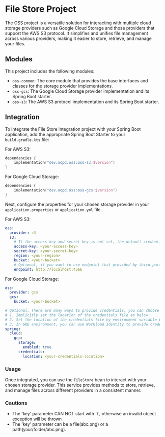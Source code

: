 # File Store Project

The OSS project is a versatile solution for interacting with multiple cloud storage providers such as Google Cloud
Storage and those providers that support the AWS S3 protocol. It simplifies and unifies file management across various
providers, making it easier to store, retrieve, and manage your files.

## Modules

This project includes the following modules:

- `oss-common`: The core module that provides the base interfaces and classes for the storage provider implementations.
- `oss-gcs`: The Google Cloud Storage provider implementation and its Spring Boot starter.
- `oss-s3`: The AWS S3 protocol implementation and its Spring Boot starter.

## Integration

To integrate the File Store Integration project with your Spring Boot application, add the appropriate Spring Boot
Starter to your `build.gradle.kts` file:

For AWS S3:

```kotlin
dependencies {
    implementation("dev.ocpd.oss:oss-s3:$version")
}
```

For Google Cloud Storage:

```kotlin
dependencies {
    implementation("dev.ocpd.oss:oss-gcs:$version")
}
```

Next, configure the properties for your chosen storage provider in your `application.properties` or `application.yml`
file.

For AWS S3:

```yaml
oss:
  provider: s3
  s3:
    # If the access-key and secret-key is not set, the default credential provider will be used
    access-key: <your-access-key>
    secret-key: <your-secret-key>
    region: <your-region>
    bucket: <your-bucket>
    # Optional, if you want to use endpoint that provided by third party implementation, such as Alibaba Cloud OSS, you can set endpoint here
    endpoint: http://localhost:4566
```

For Google Cloud Storage:

```yaml
oss:
  provider: gcs
  gcs:
    bucket: <your-bucket>

# Optional. There are many ways to provide credentials, you can choose one of them
# 1. Implicitly set the location of the credentials file as below
# 2. Set the location of the credentials file by environment variable GOOGLE_APPLICATION_CREDENTIALS 
# 3. In GKE environment, you can use Workload Identity to provide credentials, see https://cloud.google.com/kubernetes-engine/docs/how-to/workload-identity
spring:
  cloud:
    gcp:
      storage:
        enabled: true
      credentials:
        location: <your-credentials-location>
```

### Usage

Once integrated, you can use the `FileStore` bean to interact with your chosen storage provider. This service provides
methods to store, retrieve, and manage files across different providers in a consistent manner.

### Cautions

- The 'key' parameter CAN NOT start with '/', otherwise an invalid object exception will be thrown
- The 'key' parameter can be a file(abc.png) or a path(your/folder/abc.png).
